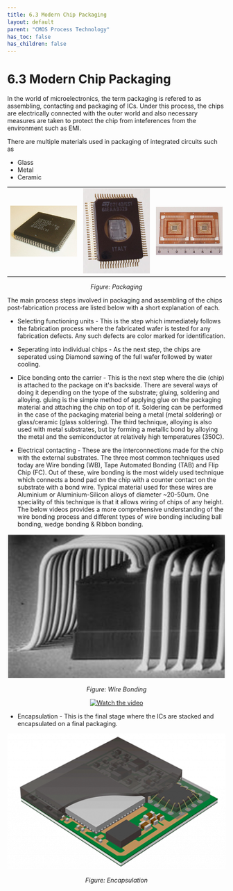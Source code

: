 ```yaml
---
title: 6.3 Modern Chip Packaging
layout: default
parent: "CMOS Process Technology"
has_toc: false
has_children: false
---
```


# 6.3 Modern Chip Packaging

In the world of microelectronics, the term packaging is refered to as assembling, contacting and packaging of ICs. Under this process, the chips are electrically connected with the outer world and also necessary measures are taken to protect the chip from inteferences from the environment such as EMI. 

There are multiple materials used in packaging of integrated circuits such as 
- Glass
- Metal
- Ceramic

<div align="center">
  <table>
    <tr>
      <td>
        <img src="./images/fabrication/packaging_1.png" alt="Packaging" width="300"/>
      </td>
      <td>
        <img src="./images/fabrication/packaging_2.png" alt="Packaging" width="300"/>
      </td>
      <td>
        <img src="./images/fabrication/packaging_3.png" alt="Packaging" width="300"/>
      </td>
    </tr>
  </table>
  <p><em>Figure: Packaging</em></p>
</div>

The main process steps involved in packaging and assembling of the chips post-fabrication process are listed below with a short explanation of each. 

- Selecting functioning units - This is the step which immediately follows the fabrication process where the fabricated wafer is tested for any fabrication defects. Any such defects are color marked for identification. 

- Seperating into individual chips - As the next step, the chips are seperated using Diamond sawing of the full wafer followed by water cooling. 

- Dice bonding onto the carrier - This is the next step where the die (chip) is attached to the package on it's backside. There are several ways of doing it depending on the tyope of the substrate; gluing, soldering and alloying. gluing is the simple method of applying glue on the packaging material and attaching the chip on top of it. Soldering can be performed in the case of the packaging material being a metal (metal soldering) or glass/ceramic (glass soldering). The third technique, alloying is also used with metal substrates, but by forming a metallic bond by alloying the metal and the semiconductor at relatively high temperatures (350C). 

- Electrical contacting - These are the interconnections made for the chip with the external substrates. The three most common techniques used today are Wire bonding (WB), Tape Automated Bonding (TAB) and Flip Chip (FC). Out of these, wire bonding is the most widely used technique which connects a bond pad on the chip with a counter contact on the substrate with a bond wire. Typical material used for these wires are Aluminium or Aluminium-Silicon alloys of diameter ~20-50um. One speciality of this technique is that it allows wiring of chips of any height. The below videos provides a more comprehensive understanding of the wire bonding process and different types of wire bonding including ball bonding, wedge bonding & Ribbon bonding. 

<div align="center">
  <img src="./images/fabrication/wire_bonding.png" alt="Packaging" width="500"/>
  <p><em>Figure: Wire Bonding</em></p>
</div>

<p align="center">
  <a href="https://www.youtube.com/watch?v=3YkGrhvrWxA" target="_blank">
    <img src="https://img.youtube.com/vi/3YkGrhvrWxA/2.jpg" alt="Watch the video" width="620"/>
  </a>
</p>

- Encapsulation - This is the final stage where the ICs are stacked and encapsulated on a final packaging. 

<div align="center">
  <img src="./images/fabrication/encapsulation.png" alt="Packaging" width="620"/>
  <p><em>Figure: Encapsulation</em></p>
</div>

